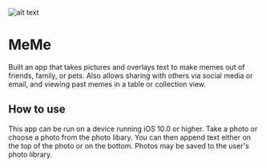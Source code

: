 ![alt text](https://raw.github.com/JayGabriel/PitchPerfect/master/MeMeDemo.png)

# MeMe
Built an app that takes pictures and overlays text to make memes out of friends, family, or pets. Also allows sharing with others via social media or email, and viewing past memes in a table or collection view.

## How to use
This app can be run on a device running iOS 10.0 or higher. Take a photo or choose a photo from the photo libary. You can then append text either on the top of the photo or on the bottom. Photos may be saved to the user's photo library.
